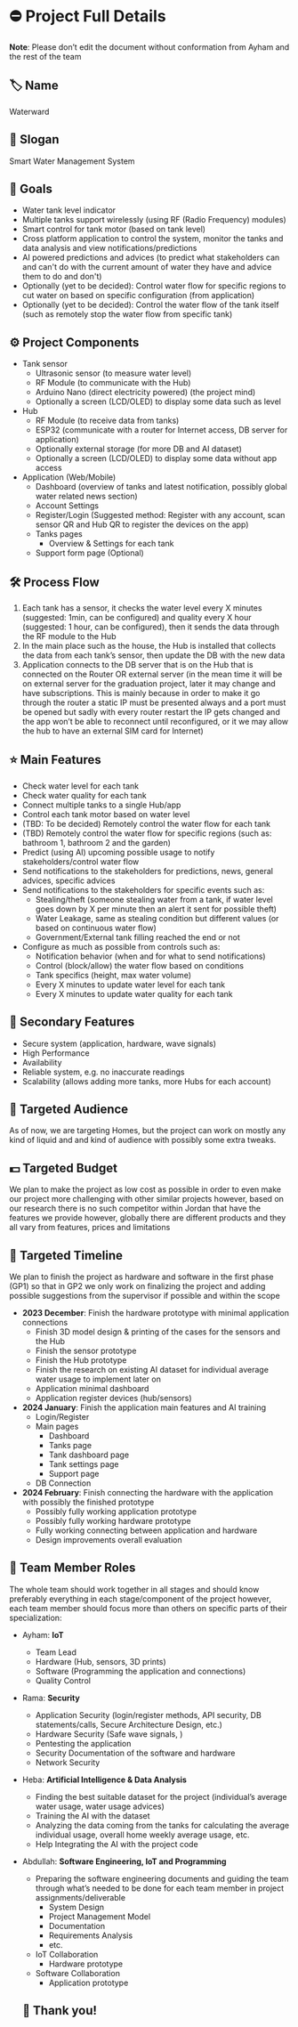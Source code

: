 # ⛔ Project Full Details

**Note**: Please don’t edit the document without conformation from Ayham and the rest of the team

## 🏷️ Name

Waterward

## 📢 Slogan

Smart Water Management System

## 🎯 Goals

- Water tank level indicator
- Multiple tanks support wirelessly (using RF (Radio Frequency) modules)
- Smart control for tank motor (based on tank level)
- Cross platform application to control the system, monitor the tanks and data analysis and view notifications/predictions
- AI powered predictions and advices (to predict what stakeholders can and can't do with the current amount of water they have and advice them to do and don't)
- Optionally (yet to be decided): Control water flow for specific regions to cut water on based on specific configuration (from application)
- Optionally (yet to be decided): Control the water flow of the tank itself (such as remotely stop the water flow from specific tank)

## ⚙️ Project Components

- Tank sensor
    - Ultrasonic sensor (to measure water level)
    - RF Module (to communicate with the Hub)
    - Arduino Nano (direct electricity powered) (the project mind)
    - Optionally a screen (LCD/OLED) to display some data such as level
- Hub
    - RF Module (to receive data from tanks)
    - ESP32 (communicate with a router for Internet access, DB server for application)
    - Optionally external storage (for more DB and AI dataset)
    - Optionally a screen (LCD/OLED) to display some data without app access
- Application (Web/Mobile)
    - Dashboard (overview of tanks and latest notification, possibly global water related news section)
    - Account Settings
    - Register/Login (Suggested method: Register with any account, scan sensor QR and Hub QR to register the devices on the app)
    - Tanks pages
        - Overview & Settings for each tank
    - Support form page (Optional)

## 🛠️ Process Flow

1. Each tank has a sensor, it checks the water level every X minutes (suggested: 1min, can be configured) and quality every X hour (suggested: 1 hour,  can be configured), then it sends the data through the RF module to the Hub
2. In the main place such as the house, the Hub is installed that collects the data from each tank’s sensor, then update the DB with the new data
3. Application connects to the DB server that is on the Hub that is connected on the Router OR external server (in the mean time it will be on external server for the graduation project, later it may change and have subscriptions. This is mainly because in order to make it go through the router a static IP must be presented always and a port must be opened but sadly with every router restart the IP gets changed and the app won’t be able to reconnect until reconfigured, or it we may allow the hub to have an external SIM card for Internet)

## ⭐ Main Features

- Check water level for each tank
- Check water quality for each tank
- Connect multiple tanks to a single Hub/app
- Control each tank motor based on water level
- (TBD: To be decided) Remotely control the water flow for each tank
- (TBD) Remotely control the water flow for specific regions (such as: bathroom 1, bathroom 2 and the garden)
- Predict (using AI) upcoming possible usage to notify stakeholders/control water flow
- Send notifications to the stakeholders for predictions, news, general advices, specific advices
- Send notifications to the stakeholders for specific events such as:
    - Stealing/theft (someone stealing water from a tank, if water level goes down by X per minute then an alert it sent for possible theft)
    - Water Leakage, same as stealing condition but different values (or based on continuous water flow)
    - Government/External tank filling reached the end or not
- Configure as much as possible from controls such as:
    - Notification behavior (when and for what to send notifications)
    - Control (block/allow) the water flow based on conditions
    - Tank specifics (height, max water volume)
    - Every X minutes to update water level for each tank
    - Every X minutes to update water quality for each tank

## 🌟 Secondary Features

- Secure system (application, hardware, wave signals)
- High Performance
- Availability
- Reliable system, e.g. no inaccurate readings
- Scalability (allows adding more tanks, more Hubs for each account)

## 👥 Targeted Audience

As of now, we are targeting Homes, but the project can work on mostly any kind of liquid and and kind of audience with possibly some extra tweaks.

## 💵 Targeted Budget

We plan to make the project as low cost as possible in order to even make our project more challenging with other similar projects however, based on our research there is no such competitor within Jordan that have the features we provide however, globally there are different products and they all vary from features, prices and limitations

## 📅 Targeted Timeline

We plan to finish the project as hardware and software in the first phase (GP1) so that in GP2 we only work on finalizing the project and adding possible suggestions from the supervisor if possible and within the scope

- **2023 December**: Finish the hardware prototype with minimal application connections
    - Finish 3D model design & printing of the cases for the sensors and the Hub
    - Finish the sensor prototype
    - Finish the Hub prototype
    - Finish the research on existing AI dataset for individual average water usage to implement later on
    - Application minimal dashboard
    - Application register devices (hub/sensors)
- **2024 January**: Finish the application main features and AI training
    - Login/Register
    - Main pages
        - Dashboard
        - Tanks page
        - Tank dashboard page
        - Tank settings page
        - Support page
    - DB Connection
- **2024 February**: Finish connecting the hardware with the application with possibly the finished prototype
    - Possibly fully working application prototype
    - Possibly fully working hardware prototype
    - Fully working connecting between application and hardware
    - Design improvements overall evaluation

## 👥 Team Member Roles

The whole team should work together in all stages and should know preferably everything in each stage/component of the project however, each team member should focus more than others on specific parts of their specialization:

- Ayham: **IoT**
    - Team Lead
    - Hardware (Hub, sensors, 3D prints)
    - Software (Programming the application and connections)
    - Quality Control
- Rama: **Security**
    - Application Security (login/register methods, API security, DB statements/calls, Secure Architecture Design, etc.)
    - Hardware Security (Safe wave signals, )
    - Pentesting the application
    - Security Documentation of the software and hardware
    - Network Security
- Heba: **Artificial Intelligence & Data Analysis**
    - Finding the best suitable dataset for the project (individual’s average water usage, water usage advices)
    - Training the AI with the dataset
    - Analyzing the data coming from the tanks for calculating the average individual usage, overall home weekly average usage, etc.
    - Help Integrating the AI with the project code
- Abdullah: **Software Engineering, IoT and Programming**
    - Preparing the software engineering documents and guiding the team through what’s needed to be done for each team member in project assignments/deliverable
        - System Design
        - Project Management Model
        - Documentation
        - Requirements Analysis
        - etc.
    - IoT Collaboration
        - Hardware prototype
    - Software Collaboration
        - Application prototype
    
    ## 🙏 Thank you!
